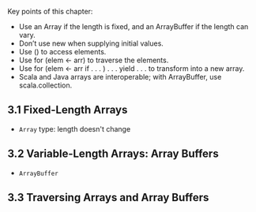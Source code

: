 Key points of this chapter:

* Use an Array if the length is fixed, and an ArrayBuffer if the length can vary.
* Don’t use new when supplying initial values.
* Use () to access elements.
* Use for (elem <- arr) to traverse the elements.
* Use for (elem <- arr if . . .  ) . . .  yield . . .  to transform into a new array.
* Scala and Java arrays are interoperable; with ArrayBuffer, use scala.collection.

## 3.1 Fixed-Length Arrays

* `Array` type: length doesn't change

## 3.2 Variable-Length Arrays: Array Buffers

* `ArrayBuffer`

## 3.3 Traversing Arrays and Array Buffers


